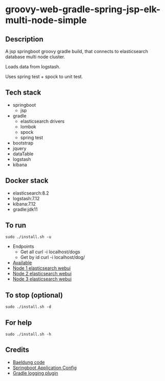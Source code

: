 # groovy-web-gradle-spring-jsp-elk-multi-node-simple

## Description
A jsp springboot groovy gradle build,
that connects to elasticsearch database multi node cluster.

Loads data from logstash.

Uses spring test + spock to unit test.

## Tech stack
- springboot
  - jsp
- gradle
  - elasticsearch drivers
  - lombok
  - spock
  - spring test
- bootstrap
- jquery
- dataTable
- logstash
- kibana

## Docker stack
- elasticsearch:8.2
- logstash:7.12
- kibana:7.12
- gradle:jdk11

## To run
`sudo ./install.sh -u`
- Endpoints
  - Get all curl -i localhost/dogs
  - Get by id curl -i localhost/dog/<id>
- [Available](http://localhost)
- [Node 1 elasticsearch webui](http://localhost:9200)
- [Node 2 elasticsearch webui](http://localhost:9201)
- [Node 3 elasticsearch webui](http://localhost:9202)

## To stop (optional)
`sudo ./install.sh -d`

## For help
`sudo ./install.sh -h`

## Credits
- [Baeldung code](https://www.baeldung.com/spring-data-elasticsearch-tutorial)
- [Springboot Application Config](https://bettergroovycode.com/programming/elasticsearch-spring-boot)
- [Gradle logging plugin](https://github.com/radarsh/gradle-test-logger-plugin)
